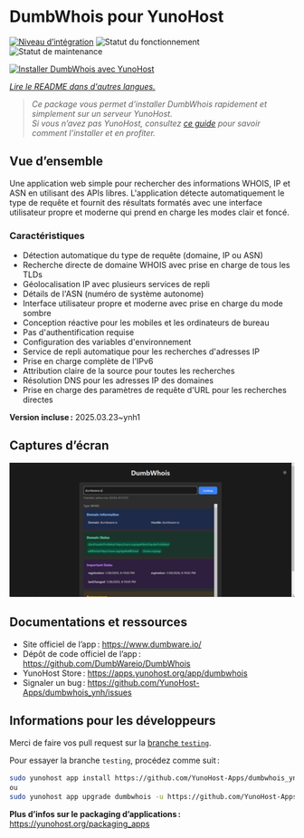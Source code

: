 <!--
Nota bene : ce README est automatiquement généré par <https://github.com/YunoHost/apps/tree/master/tools/readme_generator>
Il NE doit PAS être modifié à la main.
-->

# DumbWhois pour YunoHost

[![Niveau d’intégration](https://apps.yunohost.org/badge/integration/dumbwhois)](https://ci-apps.yunohost.org/ci/apps/dumbwhois/)
![Statut du fonctionnement](https://apps.yunohost.org/badge/state/dumbwhois)
![Statut de maintenance](https://apps.yunohost.org/badge/maintained/dumbwhois)

[![Installer DumbWhois avec YunoHost](https://install-app.yunohost.org/install-with-yunohost.svg)](https://install-app.yunohost.org/?app=dumbwhois)

*[Lire le README dans d'autres langues.](./ALL_README.md)*

> *Ce package vous permet d’installer DumbWhois rapidement et simplement sur un serveur YunoHost.*  
> *Si vous n’avez pas YunoHost, consultez [ce guide](https://yunohost.org/install) pour savoir comment l’installer et en profiter.*

## Vue d’ensemble

Une application web simple pour rechercher des informations WHOIS, IP et ASN en utilisant des APIs libres. L'application détecte automatiquement le type de requête et fournit des résultats formatés avec une interface utilisateur propre et moderne qui prend en charge les modes clair et foncé.

### Caractéristiques

- Détection automatique du type de requête (domaine, IP ou ASN)
- Recherche directe de domaine WHOIS avec prise en charge de tous les TLDs
- Géolocalisation IP avec plusieurs services de repli
- Détails de l'ASN (numéro de système autonome)
- Interface utilisateur propre et moderne avec prise en charge du mode sombre
- Conception réactive pour les mobiles et les ordinateurs de bureau
- Pas d'authentification requise
- Configuration des variables d'environnement
- Service de repli automatique pour les recherches d'adresses IP
- Prise en charge complète de l'IPv6
- Attribution claire de la source pour toutes les recherches
- Résolution DNS pour les adresses IP des domaines
- Prise en charge des paramètres de requête d'URL pour les recherches directes
    

**Version incluse :** 2025.03.23~ynh1

## Captures d’écran

![Capture d’écran de DumbWhois](./doc/screenshots/screenshot.png)

## Documentations et ressources

- Site officiel de l’app : <https://www.dumbware.io/>
- Dépôt de code officiel de l’app : <https://github.com/DumbWareio/DumbWhois>
- YunoHost Store : <https://apps.yunohost.org/app/dumbwhois>
- Signaler un bug : <https://github.com/YunoHost-Apps/dumbwhois_ynh/issues>

## Informations pour les développeurs

Merci de faire vos pull request sur la [branche `testing`](https://github.com/YunoHost-Apps/dumbwhois_ynh/tree/testing).

Pour essayer la branche `testing`, procédez comme suit :

```bash
sudo yunohost app install https://github.com/YunoHost-Apps/dumbwhois_ynh/tree/testing --debug
ou
sudo yunohost app upgrade dumbwhois -u https://github.com/YunoHost-Apps/dumbwhois_ynh/tree/testing --debug
```

**Plus d’infos sur le packaging d’applications :** <https://yunohost.org/packaging_apps>
